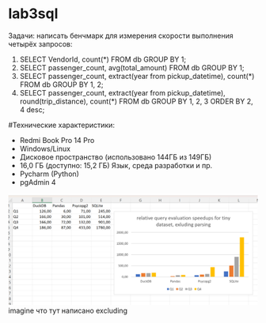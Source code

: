 # lab3sql
Задачи: написать бенчмарк для измерения скорости выполнения четырёх запросов:
1. SELECT VendorId, count(*) FROM db GROUP BY 1;
2. SELECT passenger_count, avg(total_amount) 
FROM db 
GROUP BY 1;
3. SELECT
   passenger_count, 
   extract(year from pickup_datetime),
   count(*)
FROM db
GROUP BY 1, 2;
4. SELECT
    passenger_count,
    extract(year from pickup_datetime),
    round(trip_distance),
    count(*)
FROM db
GROUP BY 1, 2, 3
ORDER BY 2, 4 desc;

#Технические характеристики:
* Redmi Book Pro 14 Pro
* Windows/Linux
* Дисковое пространство (использовано 144ГБ из 149ГБ)
* 16,0 ГБ (доступно: 15,2 ГБ)
Язык, среда разработки и пр.
* Pycharm (Python)
* pgAdmin 4
  
<img width="800" alt="tiny_data.png" src="https://github.com/gurusooo/lab3sql/blob/main/script_files/data/tiny_dataset.png">
imagine что тут написано excluding
